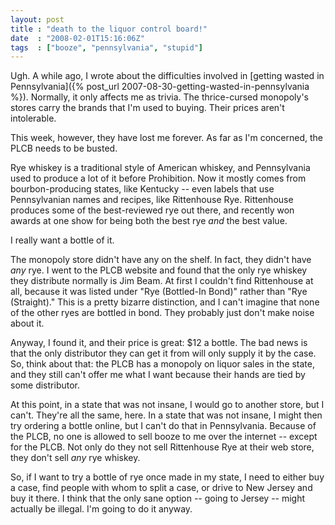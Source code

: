 ```yaml
---
layout: post
title : "death to the liquor control board!"
date  : "2008-02-01T15:16:06Z"
tags  : ["booze", "pennsylvania", "stupid"]
---
```

Ugh.  A while ago, I wrote about the difficulties involved in [getting wasted
in Pennsylvania]({% post_url 2007-08-30-getting-wasted-in-pennsylvania %}).  Normally, it only
affects me as trivia.  The thrice-cursed monopoly's stores carry the brands
that I'm used to buying.  Their prices aren't intolerable.

This week, however, they have lost me forever.  As far as I'm concerned, the
PLCB needs to be busted.

Rye whiskey is a traditional style of American whiskey, and Pennsylvania used
to produce a lot of it before Prohibition.  Now it mostly comes from
bourbon-producing states, like Kentucky -- even labels that use Pennsylvanian
names and recipes, like Rittenhouse Rye.  Rittenhouse produces some of the
best-reviewed rye out there, and recently won awards at one show for being both
the best rye *and* the best value.

I really want a bottle of it.

The monopoly store didn't have any on the shelf.  In fact, they didn't have
*any* rye.  I went to the PLCB website and found that the only rye whiskey they
distribute normally is Jim Beam.  At first I couldn't find Rittenhouse at all,
because it was listed under "Rye (Bottled-In Bond)" rather than "Rye
(Straight)."  This is a pretty bizarre distinction, and I can't imagine that
none of the other ryes are bottled in bond.  They probably just don't make
noise about it.

Anyway, I found it, and their price is great: $12 a bottle.  The bad news is
that the only distributor they can get it from will only supply it by the case.
So, think about that: the PLCB has a monopoly on liquor sales in the state, and
they still can't offer me what I want because their hands are tied by some
distributor.

At this point, in a state that was not insane, I would go to another store, but
I can't.  They're all the same, here.  In a state that was not insane, I might
then try ordering a bottle online, but I can't do that in Pennsylvania.
Because of the PLCB, no one is allowed to sell booze to me over the internet --
except for the PLCB.  Not only do they not sell Rittenhouse Rye at their web
store, they don't sell *any* rye whiskey.

So, if I want to try a bottle of rye once made in my state, I need to either
buy a case, find people with whom to split a case, or drive to New Jersey and
buy it there.  I think that the only sane option -- going to Jersey -- might
actually be illegal.  I'm going to do it anyway.

